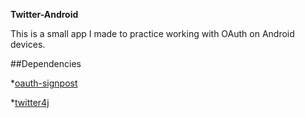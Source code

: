 **Twitter-Android**


This is a small app I made to practice working with OAuth on Android devices.

##Dependencies

*[oauth-signpost](https://github.com/kaeppler/signpost)

*[twitter4j](http://twitter4j.org/en/index.html)